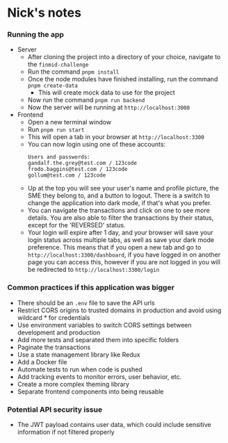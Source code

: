 # Nick's notes

### Running the app
- Server
    - After cloning the project into a directory of your choice, navigate to the `finmid-challenge`
    - Run the command `pnpm install`
    - Once the node modules have finished installing, run the command `pnpm create-data`
        - This will create mock data to use for the project
    - Now run the command `pnpm run backend`
    - Now the server will be running at `http://localhost:3000`
- Frontend
    - Open a new terminal window
    - Run `pnpm run start`
    - This will open a tab in your browser at `http://localhost:3300`
    - You can now login using one of these accounts:
        ```
        Users and passwords:
        gandalf.the.grey@test.com / 123code
        frodo.baggins@test.com / 123code
        gollum@test.com / 123code
        ```
    - Up at the top you will see your user's name and profile picture, the SME they belong to, and a button to logout. There is a switch to change the application into dark mode, if that's what you prefer.
    - You can navigate the transactions and click on one to see more details. You are also able to filter the transactions by their status, except for the 'REVERSED' status.
    - Your login will expire after 1 day, and your browser will save your login status across multiple tabs, as well as save your dark mode preference. This means that if you open a new tab and go to `http://localhost:3300/dashboard`, if you have logged in on another page you can access this, however if you are not logged in you will be redirected to `http://localhost:3300/login`


### Common practices if this application was bigger
- There should be an `.env` file to save the API urls  
- Restrict CORS origins to trusted domains in production and avoid using wildcard * for credentials
- Use environment variables to switch CORS settings between development and production
- Add more tests and separated them into specific folders
- Paginate the transactions
- Use a state management library like Redux
- Add a Docker file
- Automate tests to run when code is pushed
- Add tracking events to monitor errors, user behavior, etc.
- Create a more complex theming library
- Separate frontend components into being reusable

### Potential API security issue
- The JWT payload contains user data, which could include sensitive information if not filtered properly

